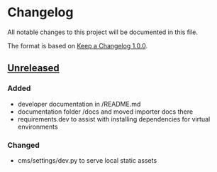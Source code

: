 # Changelog

All notable changes to this project will be documented in this file.

The format is based on [Keep a Changelog 1.0.0].

## [Unreleased]

### Added
- developer documentation in /README.md
- documentation folder /docs and moved importer docs there
- requirements.dev to assist with installing dependencies for virtual environments

### Changed
- cms/settings/dev.py to serve local static assets

[unreleased]: TODO
[keep a changelog 1.0.0]: https://keepachangelog.com/en/1.0.0/
